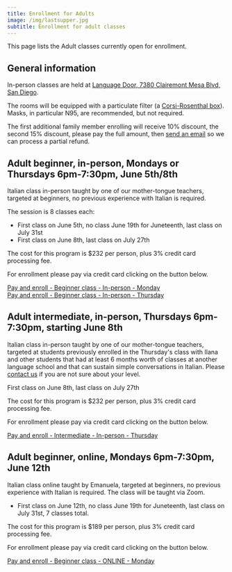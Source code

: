 ```yaml
---
title: Enrollment for Adults
image: /img/lastsupper.jpg
subtitle: Enrollment for adult classes
---
```


This page lists the Adult classes currently open for enrollment.

## General information

In-person classes are held at [Language Door, 7380 Clairemont Mesa Blvd, San Diego](https://goo.gl/maps/vCotwAoBbYNpx8vV9).

The rooms will be equipped with a particulate filter (a [Corsi-Rosenthal box](https://en.wikipedia.org/wiki/Corsi%E2%80%93Rosenthal_Box)). Masks, in particular N95, are recommended, but not required.

The first additional family member enrolling will receive 10% discount, the second 15% discount, please pay the full amount, then [send an email](https://www.italianschoolsd.com/contact/) so we can process a partial refund.

## Adult beginner, in-person, Mondays or Thursdays 6pm-7:30pm, June 5th/8th

Italian class in-person taught by one of our mother-tongue teachers, targeted at beginners, no previous experience with Italian is required.

The session is 8 classes each:

* First class on June 5th, no class June 19th for Juneteenth, last class on July 31st
* First class on June 8th, last class on July 27th

The cost for this program is $232 per person, plus 3% credit card processing fee.

For enrollment please pay via credit card clicking on the button below.

<div class="tc">
<a href="https://link.waveapps.com/2ktaag-fk2ugq" class="btn raise">Pay and enroll - Beginner class - In-person - Monday</a>
</div>

<div class="tc">
<a href="https://link.waveapps.com/y6f3hk-8jsbpk" class="btn raise">Pay and enroll - Beginner class - In-person - Thursday</a>
</div>

## Adult intermediate, in-person, Thursdays 6pm-7:30pm, starting June 8th

Italian class in-person taught by one of our mother-tongue teachers, targeted at students previously enrolled in the Thursday's class with Ilana and other students that had at least 6 months worth of classes at another language school and that can sustain simple conversations in Italian. Please [contact us](https://www.italianschoolsd.com/contact/) if you are not sure about your level.

First class on June 8th, last class on July 27th

The cost for this program is $232 per person, plus 3% credit card processing fee.

For enrollment please pay via credit card clicking on the button below.

<div class="tc">
<a href="https://link.waveapps.com/9g944y-93w2bx" class="btn raise">Pay and enroll - Intermediate - In-person - Thursday</a>
</div>


## Adult beginner, online, Mondays 6pm-7:30pm, June 12th

Italian class online taught by Emanuela, targeted at beginners, no previous experience with Italian is required. The class will be taught via Zoom.

* First class on June 12th, no class June 19th for Juneteenth, last class on July 31st, 7 classes total.

The cost for this program is $189 per person, plus 3% credit card processing fee.

For enrollment please pay via credit card clicking on the button below.

<div class="tc">
<a href="https://link.waveapps.com/tenm4v-dtwqrm" class="btn raise">Pay and enroll - Beginner class - ONLINE - Monday</a>
</div>
